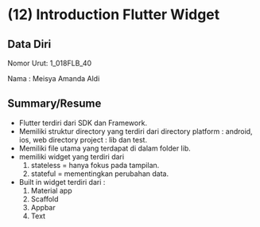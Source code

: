 # (12) Introduction Flutter Widget
## Data Diri
Nomor Urut: 1_018FLB_40

Nama : Meisya Amanda Aldi

## Summary/Resume
- Flutter terdiri dari SDK dan Framework.
- Memiliki struktur directory yang terdiri dari 
directory platform : android, ios, web
directory project : lib dan test.
- Memiliki file utama yang terdapat di dalam folder lib.
- memiliki widget yang terdiri dari
  1. stateless = hanya fokus pada tampilan.
  2. stateful = mementingkan perubahan data.
- Built in widget
terdiri dari :
  1. Material app
  2. Scaffold
  3. Appbar
  4. Text